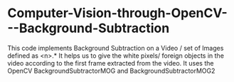 Computer-Vision-through-OpenCV---Background-Subtraction
=======================================================

This code implements Background Subtraction on a Video / set of Images defined as &lt;n>.* It helps us to give the white pixels/ foreign objects in the video according to the first frame extracted from the video. It uses the OpenCV BackgroundSubtractorMOG and BackgroundSubtractorMOG2
